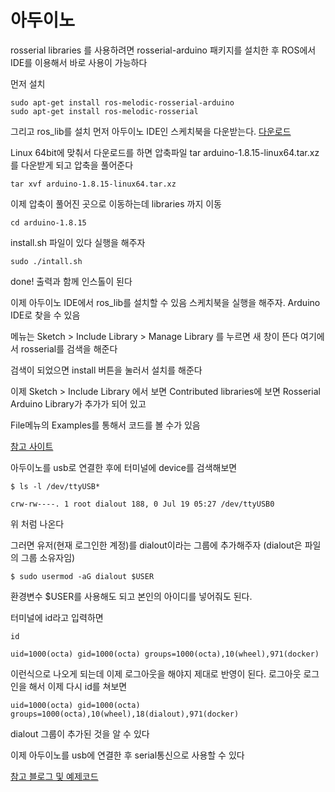 # 아두이노
rosserial libraries 를 사용하려면 rosserial-arduino 패키지를 설치한 후 
ROS에서 IDE를 이용해서 바로 사용이 가능하다

먼저 설치
```
sudo apt-get install ros-melodic-rosserial-arduino
sudo apt-get install ros-melodic-rosserial
```

그리고 ros_lib를 설치
먼저 아두이노 IDE인 스케치북을 다운받는다. 
[다운로드](https://www.arduino.cc/en/software)

Linux 64bit에 맞춰서 다운로드를 하면 압축파일 tar
arduino-1.8.15-linux64.tar.xz 를 다운받게 되고 압축을 풀어준다

```
tar xvf arduino-1.8.15-linux64.tar.xz
```
이제 압축이 풀어진 곳으로 이동하는데 libraries 까지 이동 
```
cd arduino-1.8.15
```

install.sh 파일이 있다 실행을 해주자
```
sudo ./intall.sh
```
done! 출력과 함께 인스톨이 된다

이제 아두이노 IDE에서 ros_lib를 설치할 수 있음
스케치북을 실행을 해주자. Arduino IDE로 찾을 수 있음

메뉴는 Sketch > Include Library > Manage Library 를 누르면 새 창이 뜬다
여기에서 rosserial를 검색을 해준다

검색이 되었으면 install 버튼을 눌러서 설치를 해준다

이제 Sketch > Include Library 에서 보면 Contributed libraries에 보면
Rosserial Arduino Library가 추가가 되어 있고

File메뉴의 Examples를 통해서 코드를 볼 수가 있음


[참고 사이트](http://wiki.ros.org/rosserial_arduino/Tutorials/Arduino%20IDE%20Setup)

아두이노를 usb로 연결한 후에 터미널에 device를 검색해보면
```
$ ls -l /dev/ttyUSB*
```

```
crw-rw----. 1 root dialout 188, 0 Jul 19 05:27 /dev/ttyUSB0
```
위 처럼 나온다

그러면 유저(현재 로그인한 계정)를 dialout이라는 그룹에 추가해주자 (dialout은 파일의 그룹 소유자임)
```
$ sudo usermod -aG dialout $USER
```
환경변수 $USER를 사용해도 되고 본인의 아이디를 넣어줘도 된다. 

터미널에 id라고 입력하면
```
id
```

```
uid=1000(octa) gid=1000(octa) groups=1000(octa),10(wheel),971(docker)
```
이런식으로 나오게 되는데 이제 로그아웃을 해야지 제대로 반영이 된다.
로그아웃 로그인을 해서 이제 다시 id를 쳐보면

```
uid=1000(octa) gid=1000(octa) groups=1000(octa),10(wheel),18(dialout),971(docker) 
```
dialout 그룹이 추가된 것을 알 수 있다

이제 아두이노를 usb에 연결한 후 serial통신으로 사용할 수 있다

[참고 블로그 및 예제코드](https://maker.pro/arduino/tutorial/how-to-use-arduino-with-robot-operating-system-ros)